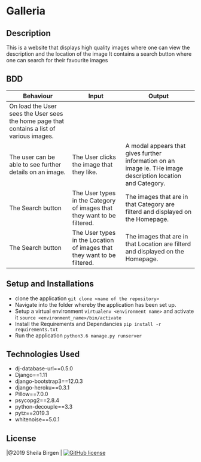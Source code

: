 # Galleria

## Description
This is a website that displays high quality images where one can view the description and the location of the image
It contains a search button where one can search for their favourite images

## BDD

| Behaviour | Input | Output |
| --------- | ------| ------ |
 On load the User sees the User sees the home page that contains a list of various images.| 
|The user can be able to see further details on an image.| The User clicks the image that they like.|A modal appears that gives further information on an image ie. THe image description location and Category.
|The Search button |The User types in the Category of images that they want to be filtered.| The images that are in that Category are filterd and displayed on the Homepage.|
|The Search button |The User types in the Location of images that they want to be filtered.| The images that are in that Location are filterd and displayed on the Homepage.|


## Setup and Installations

- clone the application `git clone <name of the repository>`
- Navigate into the folder whereby the application has been set up.
- Setup a virtual environment `virtualenv <environment name>` and activate it `source <environment_name>/bin/activate`
- Install the Requirements and Dependancies `pip install -r requirements.txt`
- Run the application `python3.6 manage.py runserver`

## Technologies Used

- dj-database-url==0.5.0
- Django==1.11
- django-bootstrap3==12.0.3
- django-heroku==0.3.1
- Pillow==7.0.0
- psycopg2==2.8.4
- python-decouple==3.3
- pytz==2019.3
- whitenoise==5.0.1


## License
|@2019 Sheila Birgen |
[![GitHub license](https://img.shields.io/github/license/Naereen/StrapDown.js.svg)](https://github.com/Naereen/StrapDown.js/blob/master/LICENSE)